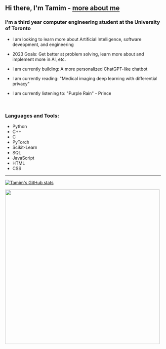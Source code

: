 ## Hi there, I'm Tamim - [more about me][website]

### I'm a third year computer engineering student at the University of Toronto
- I am looking to learn more about Artificial Intelligence, software deveopment, and engineering 
- 2023 Goals: Get better at problem solving, learn more about and implement more in AI, etc.

- I am currently building: A more personalized ChatGPT-like chatbot
- I am currently reading: "Medical imaging deep learning with differential privacy"
- I am currently listening to: "Purple Rain" - Prince

<br />

### Languages and Tools:
- Python
- C++
- C
- PyTorch
- Scikit-Learn
- SQL
- JavaScript
- HTML
- CSS

---
[![Tamim's GitHub stats](https://github-readme-stats.vercel.app/api?username=Tamim1236)](https://github.com/anuraghazra/github-readme-stats)

<img src="https://wakatime.com/share/@462c5d36-a0f9-4ab0-8750-3eb2c3418696/ce715228-4eca-439b-a7fc-8da3a5af8337.svg" height = "500" width = "500" />




[website]: https://www.linkedin.com/in/tamim-hasan-4b6432250/
